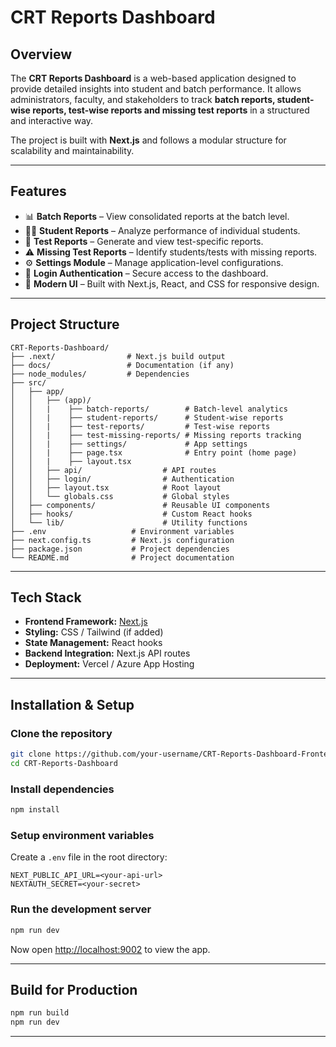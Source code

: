 # CRT Reports Dashboard

## Overview

The **CRT Reports Dashboard** is a web-based application designed to provide detailed insights into student and batch performance.
It allows administrators, faculty, and stakeholders to track **batch reports, student-wise reports, test-wise reports and missing test reports** in a structured and interactive way.

The project is built with **Next.js** and follows a modular structure for scalability and maintainability.

---

## Features

* 📊 **Batch Reports** – View consolidated reports at the batch level.
* 👨‍🎓 **Student Reports** – Analyze performance of individual students.
* 📝 **Test Reports** – Generate and view test-specific reports.
* ⚠️ **Missing Test Reports** – Identify students/tests with missing reports.
* ⚙️ **Settings Module** – Manage application-level configurations.
* 🔐 **Login Authentication** – Secure access to the dashboard.
* 🎨 **Modern UI** – Built with Next.js, React, and CSS for responsive design.

---

## Project Structure

```
CRT-Reports-Dashboard/
├── .next/                # Next.js build output
├── docs/                 # Documentation (if any)
├── node_modules/         # Dependencies
├── src/
│   ├── app/
│   │   ├── (app)/
│   │   |    ├── batch-reports/        # Batch-level analytics
│   │   |    ├── student-reports/      # Student-wise reports
│   │   |    ├── test-reports/         # Test-wise reports
│   │   |    ├── test-missing-reports/ # Missing reports tracking
│   │   |    ├── settings/             # App settings
│   │   |    ├── page.tsx              # Entry point (home page)
│   │   |    ├── layout.tsx          
│   │   ├── api/                  # API routes
│   │   ├── login/                # Authentication
│   │   ├── layout.tsx            # Root layout
│   │   └── globals.css           # Global styles
│   ├── components/               # Reusable UI components
│   ├── hooks/                    # Custom React hooks
│   └── lib/                      # Utility functions
├── .env                   # Environment variables
├── next.config.ts         # Next.js configuration
├── package.json           # Project dependencies
└── README.md              # Project documentation
```

---

## Tech Stack

* **Frontend Framework:** [Next.js](https://nextjs.org/)
* **Styling:** CSS / Tailwind (if added)
* **State Management:** React hooks
* **Backend Integration:** Next.js API routes
* **Deployment:** Vercel / Azure App Hosting

---

## Installation & Setup

### Clone the repository

```bash
git clone https://github.com/your-username/CRT-Reports-Dashboard-Frontend.git
cd CRT-Reports-Dashboard
```

### Install dependencies

```bash
npm install
```

### Setup environment variables

Create a `.env` file in the root directory:

```
NEXT_PUBLIC_API_URL=<your-api-url>
NEXTAUTH_SECRET=<your-secret>
```

### Run the development server

```bash
npm run dev
```

Now open [http://localhost:9002](http://localhost:9002) to view the app.

---

## Build for Production

```bash
npm run build
npm run dev
```

---

